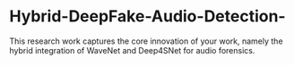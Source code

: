 # Hybrid-DeepFake-Audio-Detection-

This research work captures the core innovation of your work, namely the hybrid integration of WaveNet and Deep4SNet for audio forensics. 
